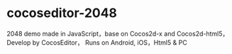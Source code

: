 cocoseditor-2048
================

2048 demo made in JavaScript，base on Cocos2d-x and Cocos2d-html5，Develop by CocosEditor， Runs on Android, iOS，Html5 &amp; PC
